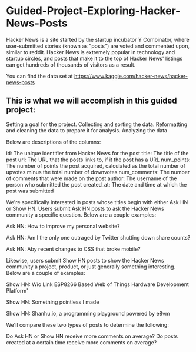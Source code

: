 # Guided-Project-Exploring-Hacker-News-Posts
Hacker News is a site started by the startup incubator Y Combinator, where user-submitted stories (known as "posts") are voted and commented upon, similar to reddit. Hacker News is extremely popular in technology and startup circles, and posts that make it to the top of Hacker News' listings can get hundreds of thousands of visitors as a result.

You can find the data set at https://www.kaggle.com/hacker-news/hacker-news-posts
## This is what we will accomplish in this guided project:

Setting a goal for the project.
Collecting and sorting the data.
Reformatting and cleaning the data to prepare it for analysis.
Analyzing the data

Below are descriptions of the columns:

id: The unique identifier from Hacker News for the post
title: The title of the post
url: The URL that the posts links to, if it the post has a URL
num_points: The number of points the post acquired, calculated     as the total number of upvotes minus the total number of downvotes
num_comments: The number of comments that were made on the post
author: The username of the person who submitted the post
created_at: The date and time at which the post was submitted

We're specifically interested in posts whose titles begin with either Ask HN or Show HN. Users submit Ask HN posts to ask the Hacker News community a specific question. Below are a couple examples:

Ask HN: How to improve my personal website?

Ask HN: Am I the only one outraged by Twitter shutting down share counts?

Ask HN: Aby recent changes to CSS that broke mobile?

Likewise, users submit Show HN posts to show the Hacker News community a project, product, or just generally something interesting. Below are a couple of examples:

Show HN: Wio Link ESP8266 Based Web of Things Hardware Development Platform'

Show HN: Something pointless I made

Show HN: Shanhu.io, a programming playground powered by e8vm

We'll compare these two types of posts to determine the following:

Do Ask HN or Show HN receive more comments on average?
Do posts created at a certain time receive more comments on average?
